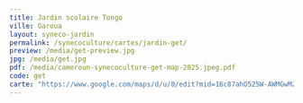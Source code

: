 ```yaml
---
title: Jardin scolaire Tongo
ville: Garoua
layout: syneco-jardin
permalink: /synecoculture/cartes/jardin-get/
preview: /media/get-preview.jpg
jpg: /media/get.jpg
pdf: /media/cameroun-synecoculture-get-map-2025.jpeg.pdf
code: get
carte: "https://www.google.com/maps/d/u/0/edit?mid=16c87ahO525W-AWMGwMZOaQWxiwq29MA&ll=9.351995305924042%2C13.44333978140627&z=21"
---
```

